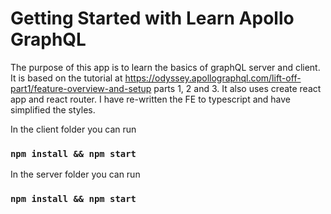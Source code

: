 # Getting Started with Learn Apollo GraphQL
The purpose of this app is to learn the basics of graphQL server and client. It is based on the tutorial at 
https://odyssey.apollographql.com/lift-off-part1/feature-overview-and-setup parts 1, 2 and 3. 
It also uses create react app and react router. I have re-written the FE to typescript and have simplified the styles.

In the client folder you can run
### `npm install && npm start`

In the server folder you can run
### `npm install && npm start`